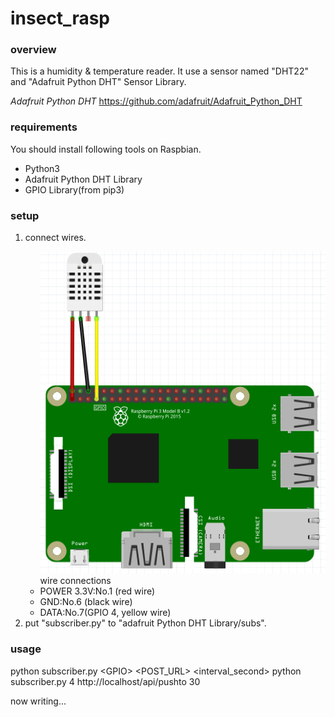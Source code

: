 # insect_rasp

### overview ###
This is a humidity & temperature reader.  It use a sensor named "DHT22" and "Adafruit Python DHT" Sensor Library.

<em>Adafruit Python DHT</em>
<a target="ada_lef" href="https://github.com/adafruit/Adafruit_Python_DHT">https://github.com/adafruit/Adafruit_Python_DHT</a>

### requirements ###
You should install following tools on Raspbian.
<ul>
    <li>Python3</li>
    <li>Adafruit Python DHT Library </li>
    <li>GPIO Library(from pip3)</li>
</ul>

###  setup ###
<ol type="1">
    <li>connect wires.</li>
    <ul type="a">
      <li type="none"><img src="./diagram.png"></li>
      <li type="none">wire connections</li>
      <li>POWER 3.3V:No.1 (red wire)</li>
      <li>GND:No.6 (black wire)</li>
      <li>DATA:No.7(GPIO 4, yellow wire)</li>
    </ul>
    <li>put "subscriber.py" to "adafruit Python DHT Library/subs".</li>
</ol>

###  usage ###
python subscriber.py &lt;GPIO&gt; &lt;POST_URL&gt; &lt;interval_second&gt;
python subscriber.py 4 http://localhost/api/pushto 30

<p>now writing...</p>
